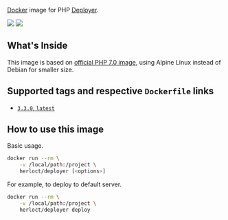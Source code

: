 [Docker](http://www.docker.com/) image for PHP [Deployer](http://deployer.org/).

[![](https://images.microbadger.com/badges/image/herloct/deployer.svg)](http://microbadger.com/images/herloct/deployer "Get your own image badge on microbadger.com") [![](https://images.microbadger.com/badges/version/herloct/deployer.svg)](http://microbadger.com/images/herloct/deployer "Get your own version badge on microbadger.com")

## What's Inside

This image is based on [official PHP 7.0 image](https://hub.docker.com/_/php/),
using Alpine Linux instead of Debian for smaller size.

## Supported tags and respective `Dockerfile` links

* [`3.3.0`, `latest`](https://github.com/herloct/docker-deployer/blob/master/3.3.0/Dockerfile)

## How to use this image

Basic usage.

```sh
docker run --rm \
    -v /local/path:/project \
    herloct/deployer [<options>]
```

For example, to deploy to default server.

```sh
docker run --rm \
    -v /local/path:/project \
    herloct/deployer deploy
```
